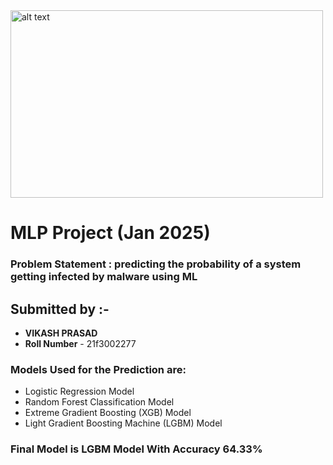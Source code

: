 <img src="https://github.com/user-attachments/assets/a9f996f7-6cbb-468d-8796-409aff63a82e" alt="alt text" width="500" height="300">



# MLP Project (Jan 2025)
### **Problem Statement : predicting the probability of a system getting infected by malware using ML**
## Submitted by :-

- **VIKASH PRASAD**  
- **Roll Number** - 21f3002277

### Models Used for the Prediction are:
-  Logistic Regression Model
-  Random Forest Classification Model
-  Extreme Gradient Boosting (XGB) Model
-  Light Gradient Boosting Machine (LGBM) Model

### Final Model is LGBM Model With Accuracy **64.33%**
